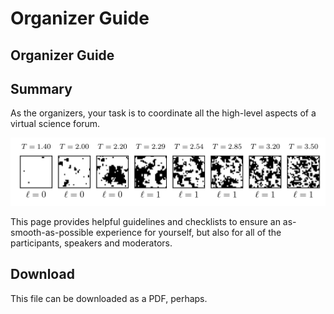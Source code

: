 # Organizer Guide
## Organizer Guide

## Summary
As the organizers, your task is to coordinate all the high-level aspects of a virtual science forum.

![alt text](imgs/IsingExamples.png "Example snapshots of 28x28 Ising data")

This page provides helpful guidelines and checklists to ensure an as-smooth-as-possible experience for yourself, but also for all of the participants, speakers and moderators.

## Download
This file can be downloaded as a PDF, perhaps.
